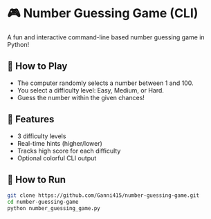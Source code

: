 # 🎮 Number Guessing Game (CLI)

A fun and interactive command-line based number guessing game in Python!

## 📌 How to Play
- The computer randomly selects a number between 1 and 100.
- You select a difficulty level: Easy, Medium, or Hard.
- Guess the number within the given chances!

## 🧠 Features
- 3 difficulty levels
- Real-time hints (higher/lower)
- Tracks high score for each difficulty
- Optional colorful CLI output

## 🚀 How to Run
```bash
git clone https://github.com/Ganni415/number-guessing-game.git
cd number-guessing-game
python number_guessing_game.py
